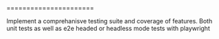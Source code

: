 

======================

Implement a comprehanisve testing suite and coverage of features.
Both unit tests as well as e2e headed or headless mode tests with playwright